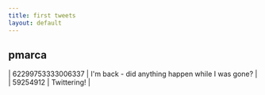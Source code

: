 ```yaml
---
title: first tweets
layout: default
---
```


pmarca
------

| 62299753333006337 | I'm back - did anything happen while I was gone? |
|          59254912 | Twittering!                                      |
